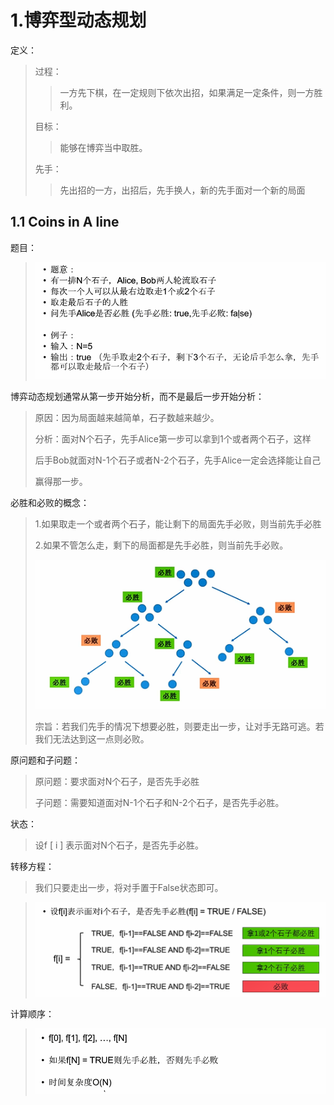 # 1.博弈型动态规划

定义：

> 过程：
>
> > 一方先下棋，在一定规则下依次出招，如果满足一定条件，则一方胜利。
>
> 目标：
>
> > 能够在博弈当中取胜。
>
> 先手：
>
> > 先出招的一方，出招后，先手换人，新的先手面对一个新的局面

## 1.1 Coins in A line

题目：

> ![image-20210224171501842](./image-20210224171501842.png)

博弈动态规划通常从第一步开始分析，而不是最后一步开始分析：

> 原因：因为局面越来越简单，石子数越来越少。
>
> 分析：面对N个石子，先手Alice第一步可以拿到1个或者两个石子，这样
>
> 后手Bob就面对N-1个石子或者N-2个石子，先手Alice一定会选择能让自己
>
> 赢得那一步。

必胜和必败的概念：

> 1.如果取走一个或者两个石子，能让剩下的局面先手必败，则当前先手必胜
>
> 2.如果不管怎么走，剩下的局面都是先手必胜，则当前先手必败。
>
> ![image-20210224172716171](./image-20210224172716171.png)
>
> 宗旨：若我们先手的情况下想要必胜，则要走出一步，让对手无路可逃。若我们无法达到这一点则必败。

原问题和子问题：

> 原问题：要求面对N个石子，是否先手必胜
>
> 子问题：需要知道面对N-1个石子和N-2个石子，是否先手必胜。

状态：

> 设f [ i ] 表示面对N个石子，是否先手必胜。

转移方程：

> 我们只要走出一步，将对手置于False状态即可。

> ![image-20210224173049253](./image-20210224173049253.png)

计算顺序：

> ![image-20210224173310327](./image-20210224173310327.png)



